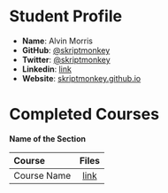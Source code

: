 # Student Profile

- **Name**: Alvin Morris
- **GitHub**: [@skriptmonkey](https://github.com/skriptmonkey)
- **Twitter**: [@skriptmonkey](https://twitter.com/skriptmonkey)
- **Linkedin**: [link](https://www.linkedin.com/pub/alvin-morris/53/239/668)
- **Website**: [skriptmonkey.github.io](https://skriptmonkey.github.io/)

# Completed Courses

**Name of the Section**

Course|Files
:--|:--:
Course Name| [link]()

